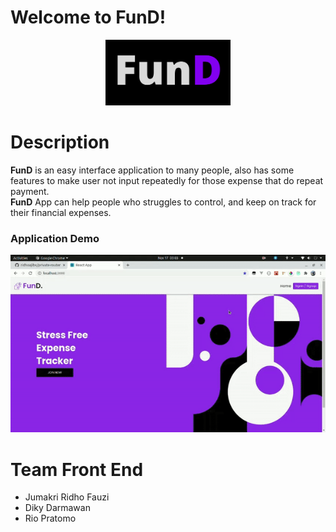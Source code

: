 # Welcome to FunD!
<p  align="center"><img  src="./src/assets/img/logo/logo.png"  width="200"></p>

# Description
**FunD** is an easy interface application to many people, also has some features to make user not input repeatedly for those expense that do repeat payment. <br>
**FunD** App can help people who struggles to control, and keep on track for their financial expenses.

### Application Demo
<p align="center"><img src="./src/assets/img/demo/FE-DEMO.gif" width="600"></p>

# Team Front End
- Jumakri Ridho Fauzi
- Diky Darmawan
- Rio Pratomo